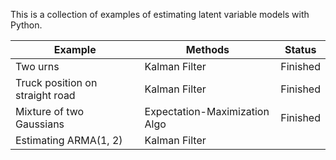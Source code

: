 This is a collection of examples of estimating latent variable models with Python.

| Example                         | Methods                       | Status   |
| ------------------------------- | ----------------------------- | -------- |
| Two urns                        | Kalman Filter                 | Finished |
| Truck position on straight road | Kalman Filter                 | Finished |
| Mixture of two Gaussians        | Expectation-Maximization Algo | Finished |
| Estimating ARMA(1, 2)           | Kalman Filter                 |          |

